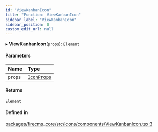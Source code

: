 ```yaml
---
id: "ViewKanbanIcon"
title: "Function: ViewKanbanIcon"
sidebar_label: "ViewKanbanIcon"
sidebar_position: 0
custom_edit_url: null
---
```


▸ **ViewKanbanIcon**(`props`): `Element`

#### Parameters

| Name | Type |
| :------ | :------ |
| `props` | [`IconProps`](../types/IconProps.md) |

#### Returns

`Element`

#### Defined in

[packages/firecms_core/src/icons/components/ViewKanbanIcon.tsx:3](https://github.com/FireCMSco/firecms/blob/d45f3739/packages/firecms_core/src/icons/components/ViewKanbanIcon.tsx#L3)
